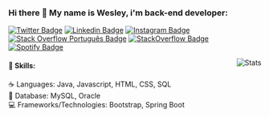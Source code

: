 

### Hi there :wave: My name is Wesley, i'm back-end developer:

[![Twitter Badge](https://img.shields.io/badge/-Twitter-1ca0f1?style=flat-square&labelColor=1ca0f1&logo=twitter&logoColor=white&link=https://twitter.com/wferreiracosta)](https://twitter.com/wferreiracosta) [![Linkedin Badge](https://img.shields.io/badge/-LinkedIn-00008B?style=flat-square&labelColor=00008B&logo=linkedin&logoColor=white&link=https://www.linkedin.com/in/wferreiracosta/)](https://www.linkedin.com/in/wferreiracosta/) [![Instagram Badge](https://img.shields.io/badge/-Instagram-C13584?style=flat-square&labelColor=C13584&logo=instagram&logoColor=white&link=https://www.instagram.com/wferreiracosta/)](https://www.instagram.com/wferreiracosta/) [![Stack Overflow Português Badge](https://img.shields.io/badge/-StackOverflowPortuguês-A9A9A9?style=flat-square&labelColor=A9A9A9&logo=stackoverflow&logoColor=white&link=https://pt.stackoverflow.com/users/195224/wesley-costa)](https://pt.stackoverflow.com/users/195224/wesley-costa) [![StackOverflow Badge](https://img.shields.io/badge/-StackOverflow-C0C0C0?style=flat-square&labelColor=C0C0C0&logo=stackoverflow&logoColor=white&link=https://stackoverflow.com/users/13815426/wesley-costa)](https://stackoverflow.com/users/13815426/wesley-costa) [![Spotify Badge](https://img.shields.io/badge/-Spotify-00FF7F?style=flat-square&labelColor=00FF7F&logo=spotify&logoColor=white&link=https://open.spotify.com/playlist/4jLWlN5Jx4zCbOqWN3V4yJ?si=5gYXnuyVQCSIICZYH4sSPg)](https://open.spotify.com/playlist/4jLWlN5Jx4zCbOqWN3V4yJ?si=5gYXnuyVQCSIICZYH4sSPg) 


<img alt="Stats" align="right" src="https://github-readme-stats.vercel.app/api?username=wferreiracosta&theme=tokyonight&show_icons=true" />

#### :muscle: Skills:
:coffee: Languages: Java, Javascript, HTML, CSS, SQL<br/>
:floppy_disk: Database: MySQL, Oracle<br/>
:computer: Frameworks/Technologies: Bootstrap, Spring Boot<br/>
